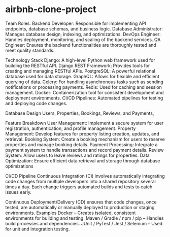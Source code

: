 # airbnb-clone-project

Team Roles.
Backend Developer: Responsible for implementing API endpoints, database schemas, and business logic.
Database Administrator: Manages database design, indexing, and optimizations.
DevOps Engineer: Handles deployment, monitoring, and scaling of the backend services.
QA Engineer: Ensures the backend functionalities are thoroughly tested and meet quality standards.

Technology Stack
Django: A high-level Python web framework used for building the RESTful API.
Django REST Framework: Provides tools for creating and managing RESTful APIs.
PostgreSQL: A powerful relational database used for data storage.
GraphQL: Allows for flexible and efficient querying of data.
Celery: For handling asynchronous tasks such as sending notifications or processing payments.
Redis: Used for caching and session management.
Docker: Containerization tool for consistent development and deployment environments.
CI/CD Pipelines: Automated pipelines for testing and deploying code changes.

Database Design
Users, Properties, Bookings, Reviews, and Payments,

Feature Breakdown
User Management: Implement a secure system for user registration, authentication, and profile management.
Property Management: Develop features for property listing creation, updates, and retrieval.
Booking System: Create a booking mechanism for users to reserve properties and manage booking details.
Payment Processing: Integrate a payment system to handle transactions and record payment details.
Review System: Allow users to leave reviews and ratings for properties.
Data Optimization: Ensure efficient data retrieval and storage through database optimizations

CI/CD Pipeline
Continuous Integration (CI) involves automatically integrating code changes from multiple developers into a shared repository several times a day. Each change triggers automated builds and tests to catch issues early.

Continuous Deployment/Delivery (CD) ensures that code changes, once tested, are automatically or manually deployed to production or staging environments.
Examples
Docker – Creates isolated, consistent environments for building and testing.
Maven / Gradle / npm / pip – Handles build processes and dependencies.
JUnit / PyTest / Jest / Selenium – Used for unit and integration testing.
